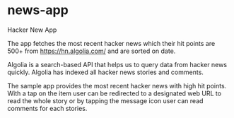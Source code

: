 # news-app

Hacker New App

The app fetches the most recent hacker news which their hit points are 500+ from https://hn.algolia.com/ and are sorted on date. 

Algolia is a search-based API that helps us to query data from hacker news quickly. Algolia has indexed all hacker news stories and comments. 

The sample app provides the most recent hacker news with high hit points. With a tap on the item user can be redirected to a designated web URL 
to read the whole story or by tapping the message icon user can read comments for each stories. 
